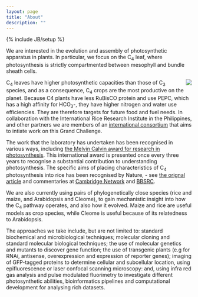 ```yaml
---
layout: page
title: "About"
description: ""
---
```

{% include JB/setup %}

We are interested in the evolution and assembly of photosynthetic apparatus in plants. In particular, we focus on the C<sub>4</sub> leaf, where photosynthesis is strictly compartmented between mesophyll and bundle sheath cells.

<img src="http://www.nature.com/scitable/content/ne0000/ne0000/ne0000/ne0000/13311179/taub_figure2_ksm.jpg" align="right">

C<sub>4</sub> leaves have higher photosynthetic capacities than those of C<sub>3</sub> species, and as a consequence, C<sub>4</sub> crops are the most productive on the planet. Because C4 plants have less RuBisCO protein and use PEPC, which has a high affinity for HCO<sub>3</sub><super>-</super>, they have higher nitrogen and water use efficiencies. They are therefore targets for future food and fuel needs. In collaboration with the International Rice Research Institute in the Philippines, and other partners we are members of an [international consortium](http://c4rice.irri.org/) that aims to intiate work on this Grand Challenge.

The work that the laboratory has undertaken has been recognised in various ways, including [the Melvin Calvin award for research in photosynthesis](http://www.photosynthesisresearch.org/Default.aspx?pageId=216518). This international award is presented once every three years to recognise a substantial contribution to understanding photosynthesis. The specific aims of placing characteristics of C<sub>4</sub> photosynthesis into rice has been recognised by Nature, - see [the orignal article](http://www.nature.com/news/2008/081203/full/456563a.html) and commentaries at [Cambridge Network](http://www.cambridgenetwork.co.uk/news/article/default.aspx?objid=54472) and [BBSRC](http://www.bbsrc.ac.uk/media/news/2008/081205_plant_scientists_change_world.html).

We are also currently using pairs of phylogenetically close species (rice and maize, and Arabidopsis and Cleome), to gain mechanistic insight into how the C<sub>4</sub> pathway operates, and also how it evolved. Maize and rice are useful models as crop species, while Cleome is useful because of its relatedness to Arabidopsis.

The approaches we take include, but are not limited to: standard biochemical and microbiological techniques; molecular cloning and standard molecular biological techniques; the use of molecular genetics and mutants to discover gene function; the use of transgenic plants (e.g for RNAi, antisense, overexpression and expression of reporter genes); imaging of GFP-tagged proteins to determine cellular and subcellular location, using epifluorescence or laser confocal scanning microscopy: and, using infra red gas analysis and pulse modulated fluorimetry to investigate different photosynthetic abilities, bioinformatics pipelines and computational development for analysing rich datasets.
